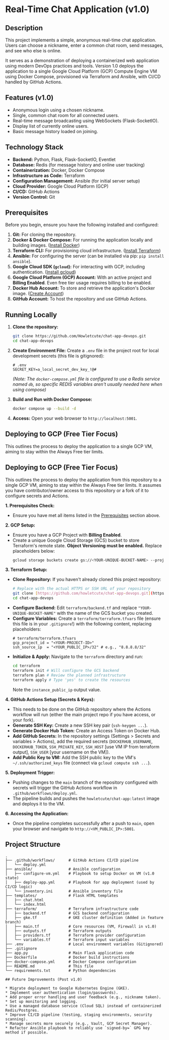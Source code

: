# Real-Time Chat Application (v1.0)

## Description

This project implements a simple, anonymous real-time chat application. Users can choose a nickname, enter a common chat room, send messages, and see who else is online.

It serves as a demonstration of deploying a containerized web application using modern DevOps practices and tools. Version 1.0 deploys the application to a single Google Cloud Platform (GCP) Compute Engine VM using Docker Compose, provisioned via Terraform and Ansible, with CI/CD handled by GitHub Actions.

## Features (v1.0)

* Anonymous login using a chosen nickname.
* Single, common chat room for all connected users.
* Real-time message broadcasting using WebSockets (Flask-SocketIO).
* Display list of currently online users.
* Basic message history loaded on joining.

## Technology Stack

* **Backend:** Python, Flask, Flask-SocketIO, Eventlet
* **Database:** Redis (for message history and online user tracking)
* **Containerization:** Docker, Docker Compose
* **Infrastructure as Code:** Terraform
* **Configuration Management:** Ansible (for initial server setup)
* **Cloud Provider:** Google Cloud Platform (GCP)
* **CI/CD:** GitHub Actions
* **Version Control:** Git

## Prerequisites

Before you begin, ensure you have the following installed and configured:

1.  **Git:** For cloning the repository.
2.  **Docker & Docker Compose:** For running the application locally and building images. ([Install Docker](https://docs.docker.com/engine/install/))
3.  **Terraform CLI:** For provisioning cloud infrastructure. ([Install Terraform](https://developer.hashicorp.com/terraform/downloads))
4.  **Ansible:** For configuring the server (can be installed via pip: `pip install ansible`).
5.  **Google Cloud SDK (`gcloud`):** For interacting with GCP, including authentication. ([Install gcloud](https://cloud.google.com/sdk/docs/install))
6.  **Google Cloud Platform (GCP) Account:** With an active project and **Billing Enabled**. Even free tier usage requires billing to be enabled.
7.  **Docker Hub Account:** To store and retrieve the application's Docker image. ([Create Account](https://hub.docker.com/))
8.  **GitHub Account:** To host the repository and use GitHub Actions.

## Running Locally

1.  **Clone the repository:**
    ```bash
    git clone https://github.com/Howletcute/chat-app-devops.git
    cd chat-app-devops
    ```
2.  **Create Environment File:** Create a `.env` file in the project root for local development secrets (this file is gitignored):
    ```dotenv
    # .env
    SECRET_KEY=a_local_secret_dev_key_!@#
    ```
    *(Note: The `docker-compose.yml` file is configured to use a Redis service named `db`, so specific REDIS variables aren't usually needed here when using compose)*

3.  **Build and Run with Docker Compose:**
    ```bash
    docker compose up --build -d
    ```
4.  **Access:** Open your web browser to `http://localhost:5001`.

## Deploying to GCP (Free Tier Focus)

This outlines the process to deploy the application to a single GCP VM, aiming to stay within the Always Free tier limits.

## Deploying to GCP (Free Tier Focus)

This outlines the process to deploy the application from this repository to a single GCP VM, aiming to stay within the Always Free tier limits. It assumes you have contributor/owner access to this repository or a fork of it to configure secrets and Actions.

**1. Prerequisites Check:**

* Ensure you have met all items listed in the [Prerequisites](#prerequisites) section above.

**2. GCP Setup:**

* Ensure you have a GCP Project with **Billing Enabled**.
* Create a unique Google Cloud Storage (GCS) bucket to store Terraform's remote state. **Object Versioning must be enabled.** Replace placeholders below:
    ```bash
    gcloud storage buckets create gs://<YOUR-UNIQUE-BUCKET-NAME> --project=<YOUR-PROJECT-ID> --location=<GCP_REGION e.g., us-central1> --uniform-bucket-level-access --versioning
    ```

**3. Terraform Setup:**

* **Clone Repository:** If you haven't already cloned this project repository:
    ```bash
    # Replace with the actual HTTPS or SSH URL of your repository
    git clone [https://github.com/howletcute/chat-app-devops.git](https://github.com/howletcute/chat-app-devops.git)
    cd chat-app-devops
    ```
* **Configure Backend:** Edit `terraform/backend.tf` and replace `"YOUR-UNIQUE-BUCKET-NAME"` with the name of the GCS bucket you created.
* **Configure Variables:** Create a `terraform/terraform.tfvars` file (ensure this file is in your `.gitignore`!) with the following content, replacing placeholders:
    ```hcl
    # terraform/terraform.tfvars
    gcp_project_id = "<YOUR-PROJECT-ID>"
    ssh_source_ip  = "<YOUR_PUBLIC_IP>/32" # e.g., "8.8.8.8/32"
    ```
* **Initialize & Apply:** Navigate to the `terraform` directory and run:
    ```bash
    cd terraform
    terraform init # Will configure the GCS backend
    terraform plan # Review the planned infrastructure
    terraform apply # Type 'yes' to create the resources
    ```
    Note the `instance_public_ip` output value.

**4. GitHub Actions Setup (Secrets & Keys):**

* This needs to be done on the GitHub repository where the Actions workflow will run (either the main project repo if you have access, or your fork).
* **Generate SSH Key:** Create a new SSH key pair (`ssh-keygen ...`).
* **Generate Docker Hub Token:** Create an Access Token on Docker Hub.
* **Add GitHub Secrets:** In the repository settings (Settings > Secrets and variables > Actions), add the required secrets (`DOCKERHUB_USERNAME`, `DOCKERHUB_TOKEN`, `SSH_PRIVATE_KEY`, `SSH_HOST` [use VM IP from terraform output], `SSH_USER` [your username on the VM]).
* **Add Public Key to VM:** Add the SSH public key to the VM's `~/.ssh/authorized_keys` file (connect via `gcloud compute ssh ...`).

**5. Deployment Trigger:**

* Pushing changes to the `main` branch of the repository configured with secrets will trigger the GitHub Actions workflow in `.github/workflows/deploy.yml`.
* The pipeline builds and pushes the `howletcute/chat-app:latest` image and deploys it to the VM.

**6. Accessing the Application:**

* Once the pipeline completes successfully after a push to `main`, open your browser and navigate to `http://<VM_PUBLIC_IP>:5001`.


## Project Structure

```text
.
├── .github/workflows/      # GitHub Actions CI/CD pipeline
│   └── deploy.yml
├── ansible/                # Ansible configuration
│   ├── configure-vm.yml    # Playbook to setup Docker on VM (v1.0 state)
│   ├── deploy-app.yml      # Playbook for app deployment (used by CI/CD logic)
│   └── inventory.ini       # Ansible inventory file
├── templates/              # Flask HTML templates
│   ├── chat.html
│   └── index.html
├── terraform/              # Terraform infrastructure code
│   ├── backend.tf          # GCS backend configuration
│   ├── gke.tf              # GKE cluster definition (Added in feature branch)
│   ├── main.tf             # Core resources (VM, Firewall in v1.0)
│   ├── outputs.tf          # Terraform outputs
│   ├── providers.tf        # Terraform provider configuration
│   └── variables.tf        # Terraform input variables
├── .env                    # Local environment variables (Gitignored)
├── .gitignore
├── app.py                  # Main Flask application code
├── Dockerfile              # Docker build instructions
├── docker-compose.yml      # Docker Compose configuration
├── README.md               # This file
└── requirements.txt        # Python dependencies

## Future Improvements (Post v1.0)

* Migrate deployment to Google Kubernetes Engine (GKE).
* Implement user authentication (login/passwords).
* Add proper error handling and user feedback (e.g., nickname taken).
* Set up monitoring and logging.
* Use a managed database service (Cloud SQL) instead of containerized Redis/Postgres.
* Improve CI/CD pipeline (testing, staging environments, security scanning).
* Manage secrets more securely (e.g., Vault, GCP Secret Manager).
* Refactor Ansible playbook to reliably use `signed-by=` GPG key method if possible.